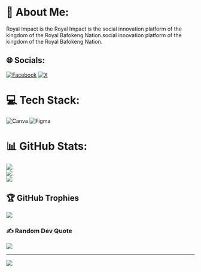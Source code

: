 # 💫 About Me:
Royal Impact is the Royal Impact is the social innovation platform of the kingdom of the Royal Bafokeng Nation.social innovation platform of the kingdom of the Royal Bafokeng Nation.


## 🌐 Socials:
[![Facebook](https://img.shields.io/badge/Facebook-%231877F2.svg?logo=Facebook&logoColor=white)](https://facebook.com/Royal_Impact) [![X](https://img.shields.io/badge/X-black.svg?logo=X&logoColor=white)](https://x.com/RoyalxImpact) 

# 💻 Tech Stack:
![Canva](https://img.shields.io/badge/Canva-%2300C4CC.svg?style=for-the-badge&logo=Canva&logoColor=white) ![Figma](https://img.shields.io/badge/figma-%23F24E1E.svg?style=for-the-badge&logo=figma&logoColor=white)
# 📊 GitHub Stats:
![](https://github-readme-stats.vercel.app/api?username=royalimpact&theme=dark&hide_border=true&include_all_commits=false&count_private=false)<br/>
![](https://github-readme-streak-stats.herokuapp.com/?user=royalimpact&theme=dark&hide_border=true)<br/>
![](https://github-readme-stats.vercel.app/api/top-langs/?username=royalimpact&theme=dark&hide_border=true&include_all_commits=false&count_private=false&layout=compact)

## 🏆 GitHub Trophies
![](https://github-profile-trophy.vercel.app/?username=royalimpact&theme=onestar&no-frame=true&no-bg=true&margin-w=4)

### ✍️ Random Dev Quote
![](https://quotes-github-readme.vercel.app/api?type=horizontal&theme=radical)

---
[![](https://visitcount.itsvg.in/api?id=royalimpact&icon=5&color=1)](https://visitcount.itsvg.in)

<!-- Proudly created with GPRM ( https://gprm.itsvg.in ) -->
